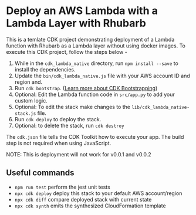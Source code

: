 # Deploy an AWS Lambda with a Lambda Layer with Rhubarb

This is a temlate CDK project demonstrating deployment of a Lambda function with Rhubarb as a Lambda layer without using docker images. To execute this CDK project, follow the steps below -

1. While in the `cdk_lambda_native` directory, run `npm install --save` to install the dependencies.
2. Update the `bin/cdk_lambda_native.js` file with your AWS account ID and region and.
3. Run `cdk bootstrap`. ([Learn more about CDK Bootstrapping](https://docs.aws.amazon.com/cdk/v2/guide/bootstrapping.html))
4. Optional: Edit the Lambda function code in `src/app.py` to add your custom logic.
5. Optional: To edit the stack make changes to the `lib/cdk_lambda_native-stack.js` file.
6. Run `cdk deploy` to deploy the stack.
7. Optional: to delete the stack, run `cdk destroy`

The `cdk.json` file tells the CDK Toolkit how to execute your app. The build step is not required when using JavaScript.

NOTE: This is deployment will not work for v0.0.1 and v0.0.2

## Useful commands

* `npm run test`         perform the jest unit tests
* `npx cdk deploy`       deploy this stack to your default AWS account/region
* `npx cdk diff`         compare deployed stack with current state
* `npx cdk synth`        emits the synthesized CloudFormation template
